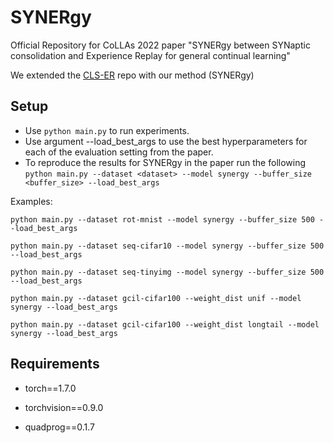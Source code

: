 # SYNERgy 
Official Repository for CoLLAs 2022 paper "SYNERgy between SYNaptic consolidation and Experience Replay for general continual learning"

We extended the [CLS-ER](https://github.com/NeurAI-Lab/CLS-ER) repo with our method (SYNERgy)

## Setup

+ Use `python main.py` to run experiments.
+ Use argument --load_best_args to use the best hyperparameters for each of the evaluation setting from the paper.
+ To reproduce the results for SYNERgy in the paper run the following
    `python main.py --dataset <dataset> --model synergy --buffer_size <buffer_size> --load_best_args`

 Examples:

    python main.py --dataset rot-mnist --model synergy --buffer_size 500 --load_best_args
    
    python main.py --dataset seq-cifar10 --model synergy --buffer_size 500 --load_best_args
    
    python main.py --dataset seq-tinyimg --model synergy --buffer_size 500 --load_best_args

    python main.py --dataset gcil-cifar100 --weight_dist unif --model synergy --load_best_args
    
    python main.py --dataset gcil-cifar100 --weight_dist longtail --model synergy --load_best_args
    

## Requirements

- torch==1.7.0

- torchvision==0.9.0 

- quadprog==0.1.7
